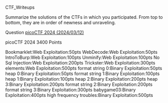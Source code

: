 CTF_Writeups

Summarize the solutions of the CTFs in which you participated. 
From top to bottom, they are in order of newness and unraveling. 

Question
[picoCTF 2024 (2024/03/12)](https://github.com/satoki/ctf_writeups/?tab=readme-ov-file#picoctf-2024-20240312)

picoCTF 2024
3400 Points

Bookmarklet:Web Exploitation:50pts
WebDecode:Web Exploitation:50pts
IntroToBurp:Web Exploitation:100pts
Unminify:Web Exploitation:100pts
No Sql Injection:Web Exploitation:200pts
Trickster:Web Exploitation:300pts
elements:Web Exploitation:500pts
format string 0:Binary Exploitation:50pts
heap 0:Binary Exploitation:50pts
format string 1:Binary Exploitation:100pts
heap 1:Binary Exploitation:100pts
heap 2:Binary Exploitation:200pts
heap 3:Binary Exploitation:200pts
format string 2:Binary Exploitation:200pts
format string 3:Binary Exploitation:300pts
babygame03:Binary Exploitation:400pts
high frequency troubles:Binary Exploitation:500pts
